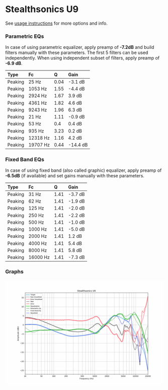 # Stealthsonics U9
See [usage instructions](https://github.com/jaakkopasanen/AutoEq#usage) for more options and info.

### Parametric EQs
In case of using parametric equalizer, apply preamp of **-7.2dB** and build filters manually
with these parameters. The first 5 filters can be used independently.
When using independent subset of filters, apply preamp of **-6.9 dB**.

| Type    | Fc       |    Q | Gain     |
|:--------|:---------|:-----|:---------|
| Peaking | 25 Hz    | 0.04 | -3.1 dB  |
| Peaking | 1053 Hz  | 1.55 | -4.4 dB  |
| Peaking | 2924 Hz  | 1.67 | 3.9 dB   |
| Peaking | 4361 Hz  | 1.82 | 4.6 dB   |
| Peaking | 9243 Hz  | 1.96 | 6.3 dB   |
| Peaking | 21 Hz    | 1.11 | -0.9 dB  |
| Peaking | 53 Hz    | 0.4  | 0.4 dB   |
| Peaking | 935 Hz   | 3.23 | 0.2 dB   |
| Peaking | 12318 Hz | 1.16 | 4.2 dB   |
| Peaking | 19707 Hz | 0.44 | -14.4 dB |

### Fixed Band EQs
In case of using fixed band (also called graphic) equalizer, apply preamp of **-6.5dB**
(if available) and set gains manually with these parameters.

| Type    | Fc       |    Q | Gain    |
|:--------|:---------|:-----|:--------|
| Peaking | 31 Hz    | 1.41 | -3.7 dB |
| Peaking | 62 Hz    | 1.41 | -1.9 dB |
| Peaking | 125 Hz   | 1.41 | -2.0 dB |
| Peaking | 250 Hz   | 1.41 | -2.2 dB |
| Peaking | 500 Hz   | 1.41 | -1.0 dB |
| Peaking | 1000 Hz  | 1.41 | -5.0 dB |
| Peaking | 2000 Hz  | 1.41 | 1.2 dB  |
| Peaking | 4000 Hz  | 1.41 | 5.4 dB  |
| Peaking | 8000 Hz  | 1.41 | 5.8 dB  |
| Peaking | 16000 Hz | 1.41 | -7.3 dB |

### Graphs
![](./Stealthsonics%20U9.png)